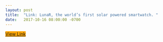 ```yaml
---
layout: post
title:  "Link: LunaR, the world’s first solar powered smartwatch. "
date:   2017-10-16 08:00:00 -0700
---
```


<p style="text-align: center">

<a target="_blank" href="https://www.kickstarter.com/projects/lunarsmartwatch/lunar-the-worlds-first-solar-powered-smartwatch?ref=producthunt" 
              onclick="ga('send', 'event', 'great-link', 'clicked', 'exit');"
              class="btn btn-amazon" 
style="background-color: orange" >View Link</a>

</p>